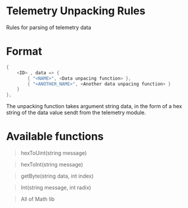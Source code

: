 # Telemetry Unpacking Rules
Rules for parsing of telemetry data

# Format

```cs
{
    <ID> , data => {
        { "<NAME>", <Data unpacing function> },
        { "<ANOTHER_NAME>", <Another data unpacing function> }
    }
},
```

The unpacking function takes argument string data, in the form of a hex string of the data value sendt from the telemetry module.

# Available functions

>hexToUint(string message)

>hexToInt(string message)

>getByte(string data, int index)

>Int(string message, int radix)

>All of Math lib

